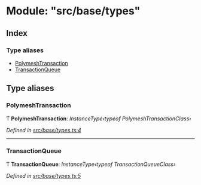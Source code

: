 # Module: "src/base/types"

## Index

### Type aliases

* [PolymeshTransaction](_src_base_types_.md#polymeshtransaction)
* [TransactionQueue](_src_base_types_.md#transactionqueue)

## Type aliases

###  PolymeshTransaction

Ƭ **PolymeshTransaction**: *InstanceType‹typeof PolymeshTransactionClass›*

*Defined in [src/base/types.ts:4](https://github.com/PolymathNetwork/polymesh-sdk/blob/6f0a424/src/base/types.ts#L4)*

___

###  TransactionQueue

Ƭ **TransactionQueue**: *InstanceType‹typeof TransactionQueueClass›*

*Defined in [src/base/types.ts:5](https://github.com/PolymathNetwork/polymesh-sdk/blob/6f0a424/src/base/types.ts#L5)*
